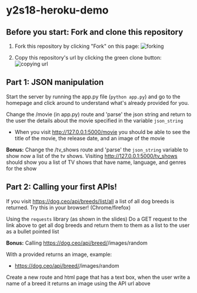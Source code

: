 # y2s18-heroku-demo
## Before you start: Fork and clone this repository

1. Fork this repository by clicking "Fork" on this page:
![forking](https://image.ibb.co/jHRieT/forking.png)

2. Copy this repository's url by clicking the green clone button:
![copying url](https://image.ibb.co/n2wYeT/copying_clone.png)

## Part 1: JSON manipulation
Start the server by running the app.py file (`python app.py`) and go to the homepage and click around to understand what's already provided for you.

Change the /movie (in app.py) route and 'parse' the json string and return to the user the details about the movie specified in the variable `json_string` 
 - When you visit http://127.0.0.1:5000/movie you should be able to see the title of the movie, the release date, and an image of the movie
 
**Bonus:** 
Change the /tv_shows route and 'parse' the `json_string` variable to show now a list of the tv shows. Visiting http://127.0.0.1:5000/tv_shows should show you a list of TV shows that have name, language, and genres for the show

## Part 2: Calling your first APIs!
If you visit https://dog.ceo/api/breeds/list/all 
a list of all dog breeds is returned. Try this in your browser! (Chrome/firefox)

Using the `requests` library (as shown in the slides)
Do a GET request to the link above to get all dog breeds and return them
to them as a list to the user as a bullet pointed list

**Bonus:**
Calling https://dog.ceo/api/breed/<BREED>/images/random

With a <BREED> provided returns an image, example:
 - https://dog.ceo/api/breed/<BREED>/images/random

Create a new route and html page that has a text box, when the user write a name
of a breed it returns an image using the API url above
